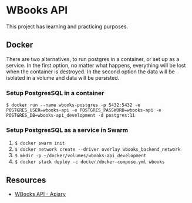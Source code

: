 # WBooks API

This project has learning and practicing purposes.

## Docker

There are two alternatives, to run postgres in a container, or set up as a service. In the first option, no matter what happens, everything will be lost when the container is destroyed. In the second option the data will be isolated in a volume and data will be persisted.

### Setup PostgresSQL in a container

```
$ docker run --name wbooks-postgres -p 5432:5432 -e POSTGRES_USER=wbooks-api -e POSTGRES_PASSWORD=wbooks-api -e POSTGRES_DB=wbooks-api_development -d postgres:11
```

### Setup PostgresSQL as a service in Swarm

1. `$ docker swarm init`
2. `$ docker network create --driver overlay wbooks_backend_network`
3. `$ mkdir -p ~/docker/volumes/wbooks-api_development`
4. `$ docker stack deploy -c docker/docker-compose.yml wbooks`

## Resources

* [WBooks API - Apiary](https://wbooksapi.docs.apiary.io/)
